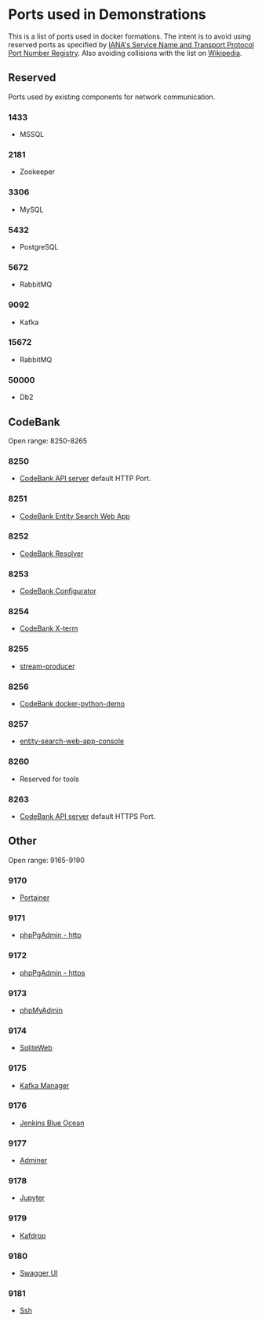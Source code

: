 # Ports used in Demonstrations

This is a list of ports used in docker formations.
The intent is to avoid using reserved ports as specified by
[IANA's Service Name and Transport Protocol Port Number Registry](http://www.iana.org/assignments/service-names-port-numbers/service-names-port-numbers.txt).
Also avoiding collisions with the list on [Wikipedia](https://en.wikipedia.org/wiki/List_of_TCP_and_UDP_port_numbers).

## Reserved

Ports used by existing components for network communication.

### 1433

- MSSQL

### 2181

- Zookeeper

### 3306

- MySQL

### 5432

- PostgreSQL

### 5672

- RabbitMQ

### 9092

- Kafka

### 15672

- RabbitMQ

### 50000

- Db2

## CodeBank

Open range: 8250-8265

### 8250

- [CodeBank API server](https://github.com/richiebono/senzing-api-server) default HTTP Port.

### 8251

- [CodeBank Entity Search Web App](https://github.com/richiebono/entity-search-web-app)

### 8252

- [CodeBank Resolver](https://github.com/richiebono/resolver)

### 8253

- [CodeBank Configurator](https://github.com/richiebono/configurator)

### 8254

- [CodeBank X-term](https://github.com/richiebono/docker-xterm)

### 8255

- [stream-producer](https://github.com/richiebono/stream-producer)

### 8256

- [CodeBank docker-python-demo](https://github.com/richiebono/docker-python-demo)

### 8257

- [entity-search-web-app-console](https://github.com/richiebono/entity-search-web-app-console)

### 8260

- Reserved for tools

### 8263

- [CodeBank API server](https://github.com/richiebono/senzing-api-server) default HTTPS Port.

## Other

Open range: 9165-9190

### 9170

- [Portainer](https://www.portainer.io/)

### 9171

- [phpPgAdmin - http](http://phppgadmin.sourceforge.net/doku.php)

### 9172

- [phpPgAdmin - https](http://phppgadmin.sourceforge.net/doku.php)

### 9173

- [phpMyAdmin](https://www.phpmyadmin.net/)

### 9174

- [SqliteWeb](https://github.com/coleifer/sqlite-web)

### 9175

- [Kafka Manager](https://github.com/yahoo/kafka-manager)

### 9176

- [Jenkins Blue Ocean](https://github.com/richiebono/knowledge-base/blob/main/WHATIS/jenkins-blue-ocean.md)

### 9177

- [Adminer](https://github.com/richiebono/docker-adminer)

### 9178

- [Jupyter](https://github.com/richiebono/docker-jupyter)

### 9179

- [Kafdrop](https://github.com/obsidiandynamics/kafdrop)

### 9180

- [Swagger UI](https://github.com/swagger-api/swagger-ui)

### 9181

- [Ssh](https://github.com/Sensing/sshd)
